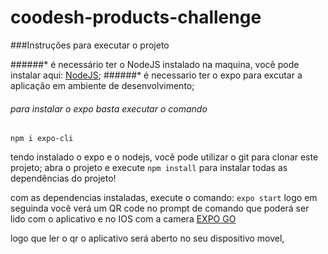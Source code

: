 # coodesh-products-challenge

###Instruções para executar o projeto

######* é necessário ter o NodeJS instalado na maquina, você pode instalar aqui: [NodeJS](https://nodejs.org/en/);
######* é necessario ter o expo para excutar a aplicação em ambiente de desenvolvimento;
###### para instalar o expo basta executar o comando 
 ```npm i expo-cli```
 
 tendo instalado o expo e o nodejs, você pode utilizar o git para clonar este projeto;
 abra o projeto e execute 
 ```npm install```
 para instalar todas as dependências do projeto!
 
 com as dependencias instaladas, execute o comando:
 ```expo start```
logo em seguinda você verá um QR code no prompt de comando que poderá ser lido com
o aplicativo e no IOS com a camera [EXPO GO](https://expo.dev/client)

logo que ler o qr o aplicativo será aberto no seu dispositivo movel,
 
